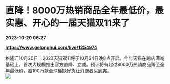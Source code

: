# 直降！8000万热销商品全年最低价，最实惠、开心的一届天猫双11来了

**2023-10-20 06:27**

**https://www.gelonghui.com/live/1254974**

格隆汇10月20日｜2023天猫双11将于10月24日晚8点开启。今年天猫在跨店满减基础上，首次大规模推出官方直降、立减。预计将有超过8000万热销商品降至全年最低价，超100万款全球稀缺好货让消费者买到爽。  
![](https://img3.gelonghui.com/b2664-7f55e71a-bd5a-4784-9b41-764a2351c8fb.png)